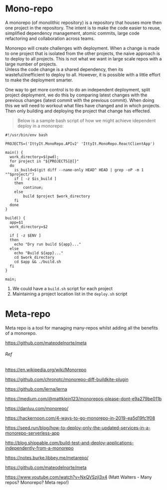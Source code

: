 # Mono-repo

A monorepo (of monolithic repository) is a repository that houses more then one project in the repository.
The intent is to make the code easier to reuse, simplified dependency management, atomic commits, large code refactoring and
collaboration across teams.

Monorepo will create challenges with deployment. 
When a change is made to one project that is isolated from the other projects, the naive approach is to deploy to all projects.
This is not what we want in large scale repos with a large number of projects.  
Unless the code change is a shared dependency, then its wasteful/inefficient to deploy to all.
However, it is possible with a little effort to make the deployment smarter.

One way to get more control is to do an independent deployment, split project deployment, we do this by comparing latest changes with the previous changes (latest commit with the previous commit).
When doing this we will need to workout what files have changed and in which projects. Then only building and deploying the project that change has effected.


>Below is a sample bash script of how we might achieve idependent deploy in a monorepo:
```
#!/usr/bin/env bash

PROJECTS=('IttyIt.MonoRepo.APIv2' 'IttyIt.MonoRepo.ReactClientApp')

main() {
  work_directory=$(pwd);
  for project in "${PROJECTS[@]}"
  do
    is_build=$(git diff --name-only HEAD^ HEAD | grep -oP -m 1 "^$project/")
    if [ -z $is_build ]
    then
        continue;
    else
        build $project $work_directory
    fi
  done
}

build() {
  app=$1
  work_directory=$2

  if [ -z $ENV ]
  then
    echo "Dry run build ${app}..."
  else
    echo "Build ${app}..."
    cd $work_directory
    cd $app && ./build.sh
  fi
}

main;
```

1. We could have a `build.sh` script for each project 
2. Maintaining a project location list in the `deploy.sh` script



# Meta-repo
Meta repo is a tool for managing many-repos whilst adding all the benefits of a monorepo. 

https://github.com/mateodelnorte/meta


###### Ref
https://en.wikipedia.org/wiki/Monorepo

https://github.com/chronotc/monorepo-diff-buildkite-plugin

https://github.com/lerna/lerna

https://medium.com/@mattklein123/monorepos-please-dont-e9a279be011b

https://danluu.com/monorepo/

https://hackernoon.com/4-ways-to-go-monorepo-in-2019-ea5d19fc1f08

https://seed.run/blog/how-to-deploy-only-the-updated-services-in-a-monorepo-serverless-app

http://blog.shippable.com/build-test-and-deploy-applications-independently-from-a-monorepo

https://notes.burke.libbey.me/metarepo/

https://github.com/mateodelnorte/meta

https://www.youtube.com/watch?v=NxQVSzjl3x4 (Matt Walters - Many repos? Monorepo? Meta repo!)
